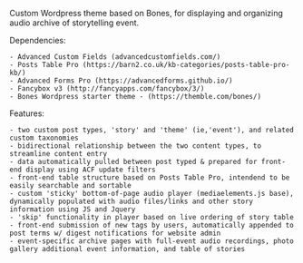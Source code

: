 
Custom Wordpress theme based on Bones, for displaying and organizing audio archive of storytelling event.

Dependencies:

    - Advanced Custom Fields (advancedcustomfields.com/)
    - Posts Table Pro (https://barn2.co.uk/kb-categories/posts-table-pro-kb/)
    - Advanced Forms Pro (https://advancedforms.github.io/)
    - Fancybox v3 (http://fancyapps.com/fancybox/3/)
    - Bones Wordpress starter theme - (https://themble.com/bones/)

Features:

    - two custom post types, 'story' and 'theme' (ie,'event'), and related custom taxonomies
    - bidirectional relationship between the two content types, to streamline content entry
    - data automatically pulled between post typed & prepared for front-end display using ACF update filters
    - front-end table structure based on Posts Table Pro, intendend to be easily searchable and sortable
    - custom 'sticky' bottom-of-page audio player (mediaelements.js base), dynamically populated with audio files/links and other story information using JS and Jquery
    - 'skip' functionality in player based on live ordering of story table
    - front-end submission of new tags by users, automatically appended to post terms w/ digest notifications for website admin
    - event-specific archive pages with full-event audio recordings, photo gallery additional event information, and table of stories
